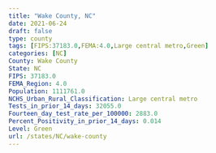 ```yaml
---
title: "Wake County, NC"
date: 2021-06-24
draft: false
type: county
tags: [FIPS:37183.0,FEMA:4.0,Large central metro,Green]
categories: [NC]
County: Wake County
State: NC
FIPS: 37183.0
FEMA_Region: 4.0
Population: 1111761.0
NCHS_Urban_Rural_Classification: Large central metro
Tests_in_prior_14_days: 32055.0
Fourteen_day_test_rate_per_100000: 2883.0
Percent_Positivity_in_prior_14_days: 0.014
Level: Green
url: /states/NC/wake-county
---
```



